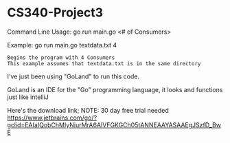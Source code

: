 # CS340-Project3

Command Line Usage: go run main.go <txt file> <# of Consumers>

Example: go run main.go textdata.txt 4


    Begins the program with 4 Consumers 
    This example assumes that textdata.txt is in the same directory




I've just been using "GoLand" to run this code. 

GoLand is an IDE for the "Go" programming language, 
it looks and functions just like intelliJ

Here's the download link; NOTE: 30 day free trial needed
https://www.jetbrains.com/go/?gclid=EAIaIQobChMIyNiurMrA6AIVFGKGCh05tANNEAAYASAAEgJSzfD_BwE
